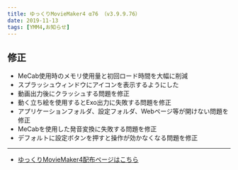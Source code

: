 ```yaml
---
title: ゆっくりMovieMaker4 α76 （v3.9.9.76）
date: 2019-11-13
tags: [YMM4,お知らせ]
---
```

## 修正
- MeCab使用時のメモリ使用量と初回ロード時間を大幅に削減
- スプラッシュウィンドウにアイコンを表示するようにした
- 動画出力後にクラッシュする問題を修正
- 動く立ち絵を使用するとExo出力に失敗する問題を修正
- アプリケーションフォルダ、設定フォルダ、Webページ等が開けない問題を修正
- MeCabを使用した発音変換に失敗する問題を修正
- デフォルトに設定ボタンを押すと操作が効かなくなる問題を修正

---

- [ゆっくりMovieMaker4配布ページはこちら](../index.md)